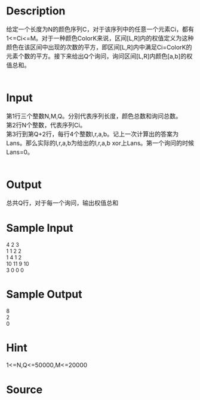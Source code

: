 
# Description

<div class="content"><div style="text-align: left;"><span style="font-size: medium">给定一个长度为N的颜色序列C，对于该序列中的任意一个元素Ci，都有1&lt;=Ci&lt;=M。对于一种颜色ColorK来说，区间[L,R]内的权值定义为这种颜色在该区间中出现的次数的平方，即区间[L,R]内中满足Ci=ColorK的元素个数的平方。接下来给出Q个询问，询问区间[L,R]内颜色[a,b]的权值总和。</span></div>
<div style="text-align: left;"><span style="font-size: medium"> </span></div>
<div></div></div>

# Input

<div class="content"><div><span style="font-size: medium">第1行三个整数N,M,Q。分别代表序列长度，颜色总数和询问总数。</span></div>
<div><span style="font-size: medium">第2行N个整数，代表序列Ci。</span></div>
<div><span style="font-size: medium">第3行到第Q+2行，每行4个整数l,r,a,b。记上一次计算出的答案为Lans。那么实际的l,r,a,b为给出的l,r,a,b xor上Lans。第一个询问的时候Lans=0。</span></div>
<div><span style="font-size: medium"> </span></div>
<div></div></div>

# Output

<div class="content"><div><span style="font-size: medium">总共Q行，对于每一个询问，输出权值总和</span></div></div>

# Sample Input

<div class="content"><span class="sampledata">4 2 3<br/>
1 1 2 2 <br/>
1 4 1 2<br/>
10 11 9 10<br/>
3 0 0 0<br/>
</span></div>

# Sample Output

<div class="content"><span class="sampledata">8<br/>
2<br/>
0<br/>
</span></div>

# Hint

<div class="content"><p></p><p><font size="3">1&lt;=N,Q&lt;=50000,M&lt;=20000</font></p><p></p></div>

# Source

<div class="content"><p><a href="problemset.php?search="></a></p></div>

